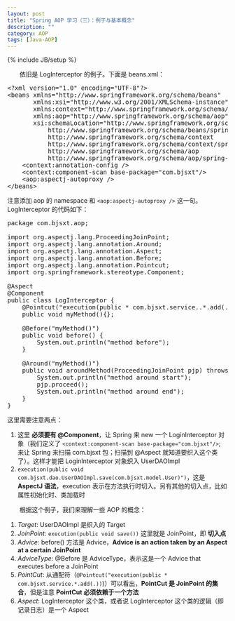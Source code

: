 ```yaml
---
layout: post
title: "Spring AOP 学习（三）：例子与基本概念"
description: ""
category: AOP
tags: [Java-AOP]
---
```

{% include JB/setup %}

　　依旧是 LogInterceptor 的例子。下面是 beans.xml：

<pre class="prettyprint linenums">
&lt;?xml version="1.0" encoding="UTF-8"?&gt;  
&lt;beans xmlns="http://www.springframework.org/schema/beans"  
	   xmlns:xsi="http://www.w3.org/2001/XMLSchema-instance"  
	   xmlns:context="http://www.springframework.org/schema/context"  
	   xmlns:aop="http://www.springframework.org/schema/aop"  
	   xsi:schemaLocation="http://www.springframework.org/schema/beans  
		   http://www.springframework.org/schema/beans/spring-beans-2.5.xsd  
		   http://www.springframework.org/schema/context  
		   http://www.springframework.org/schema/context/spring-context-2.5.xsd  
		   http://www.springframework.org/schema/aop  
		   http://www.springframework.org/schema/aop/spring-aop-2.5.xsd"&gt;  
	&lt;context:annotation-config /&gt;  
	&lt;context:component-scan base-package="com.bjsxt"/&gt;  
	&lt;aop:aspectj-autoproxy /&gt;  
&lt;/beans&gt;  
</pre>

注意添加 aop 的 namespace 和 `<aop:aspectj-autoproxy />` 这一句。LogInterceptor 的代码如下：

<pre class="prettyprint linenums">
package com.bjsxt.aop;  
  
import org.aspectj.lang.ProceedingJoinPoint;  
import org.aspectj.lang.annotation.Around;  
import org.aspectj.lang.annotation.Aspect;  
import org.aspectj.lang.annotation.Before;  
import org.aspectj.lang.annotation.Pointcut;  
import org.springframework.stereotype.Component;  
  
@Aspect  
@Component  
public class LogInterceptor {  
	@Pointcut("execution(public * com.bjsxt.service..*.add(..))")  
	public void myMethod(){};  
	  
	@Before("myMethod()")  
	public void before() {  
		System.out.println("method before");  
	}  
	  
	@Around("myMethod()")  
	public void aroundMethod(ProceedingJoinPoint pjp) throws Throwable {  
		System.out.println("method around start");  
		pjp.proceed();  
		System.out.println("method around end");  
	}    
}  
</pre>

这里需要注意两点：

1. 这里 **必须要有 @Component**，让 Spring 来 new 一个 LoginInterceptor 对象（我们定义了 `<context:component-scan base-package="com.bjsxt"/>`; 来让 Spring 来扫描 com.bjsxt 包；扫描到 @Aspect 就知道要织入这个类了）。这样才能把 LoginInterceptor 对象织入 UserDAOImpl
2. `execution(public void com.bjsxt.dao.UserDAOImpl.save(com.bjsxt.model.User)")`，这是 **AspectJ 语法**，execution 表示在方法执行时切入。另有其他的切入点，比如属性初始化时、类加载时

　　根据这个例子，我们来理解一些 AOP 的概念：

1. _Target_: UserDAOImpl 是织入的 Target
2. _JoinPoint_: `execution(public void save())` 这里就是 JoinPoint，即 **切入点**
3. _Advice_: before() 方法是 Advice，**Advice is an action taken by an Aspect at a certain JoinPoint**
4. _AdviceType_: @Before 是 AdviceType，表示这是一个 Advice that executes before a JoinPoint
5. _PointCut_: 从通配符（`@Pointcut("execution(public * com.bjsxt.service.*.add(.))`)）可以看出，**PointCut 是 JoinPoint 的集合**，但是注意 **PointCut 必须依赖于一个方法**
6. _Aspect_: LogInterceptor 这个类，或者说 LogInterceptor 这个类的逻辑（即记录日志）是一个 Aspect